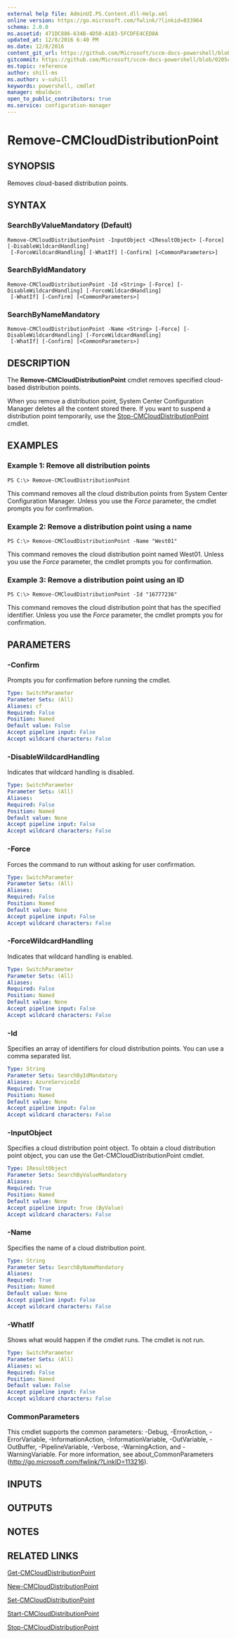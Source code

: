 ```yaml
---
external help file: AdminUI.PS.Content.dll-Help.xml
online version: https://go.microsoft.com/fwlink/?linkid=833964
schema: 2.0.0
ms.assetid: 471DC886-634B-4D50-A183-5FCDFE4CED8A
updated_at: 12/8/2016 6:40 PM
ms.date: 12/8/2016
content_git_url: https://github.com/Microsoft/sccm-docs-powershell/blob/live/sccm-cmdlets/ConfigurationManager/vlatest/Remove-CMCloudDistributionPoint.md
gitcommit: https://github.com/Microsoft/sccm-docs-powershell/blob/0205e569abecf1b4e1b2b342947b87a3691b29a5/sccm-cmdlets/ConfigurationManager/vlatest/Remove-CMCloudDistributionPoint.md
ms.topic: reference
author: shill-ms
ms.author: v-suhill
keywords: powershell, cmdlet
manager: mbaldwin
open_to_public_contributors: true
ms.service: configuration-manager
---
```


# Remove-CMCloudDistributionPoint

## SYNOPSIS
Removes cloud-based distribution points.

## SYNTAX

### SearchByValueMandatory (Default)
```
Remove-CMCloudDistributionPoint -InputObject <IResultObject> [-Force] [-DisableWildcardHandling]
 [-ForceWildcardHandling] [-WhatIf] [-Confirm] [<CommonParameters>]
```

### SearchByIdMandatory
```
Remove-CMCloudDistributionPoint -Id <String> [-Force] [-DisableWildcardHandling] [-ForceWildcardHandling]
 [-WhatIf] [-Confirm] [<CommonParameters>]
```

### SearchByNameMandatory
```
Remove-CMCloudDistributionPoint -Name <String> [-Force] [-DisableWildcardHandling] [-ForceWildcardHandling]
 [-WhatIf] [-Confirm] [<CommonParameters>]
```

## DESCRIPTION
The **Remove-CMCloudDistributionPoint** cmdlet removes specified cloud-based distribution points.

When you remove a distribution point, System Center Configuration Manager deletes all the content stored there.
If you want to suspend a distribution point temporarily, use the [Stop-CMCloudDistributionPoint](./Stop-CMCloudDistributionPoint.md) cmdlet.

## EXAMPLES

### Example 1: Remove all distribution points
```
PS C:\> Remove-CMCloudDistributionPoint
```

This command removes all the cloud distribution points from System Center Configuration Manager.
Unless you use the *Force* parameter, the cmdlet prompts you for confirmation.

### Example 2: Remove a distribution point using a name
```
PS C:\> Remove-CMCloudDistributionPoint -Name "West01"
```

This command removes the cloud distribution point named West01.
Unless you use the *Force* parameter, the cmdlet prompts you for confirmation.

### Example 3: Remove a distribution point using an ID
```
PS C:\> Remove-CMCloudDistributionPoint -Id "16777236"
```

This command removes the cloud distribution point that has the specified identifier.
Unless you use the *Force* parameter, the cmdlet prompts you for confirmation.

## PARAMETERS

### -Confirm
Prompts you for confirmation before running the cmdlet.

```yaml
Type: SwitchParameter
Parameter Sets: (All)
Aliases: cf
Required: False
Position: Named
Default value: False
Accept pipeline input: False
Accept wildcard characters: False
```

### -DisableWildcardHandling
Indicates that wildcard handling is disabled.

```yaml
Type: SwitchParameter
Parameter Sets: (All)
Aliases: 
Required: False
Position: Named
Default value: None
Accept pipeline input: False
Accept wildcard characters: False
```

### -Force
Forces the command to run without asking for user confirmation.

```yaml
Type: SwitchParameter
Parameter Sets: (All)
Aliases: 
Required: False
Position: Named
Default value: None
Accept pipeline input: False
Accept wildcard characters: False
```

### -ForceWildcardHandling
Indicates that wildcard handling is enabled.

```yaml
Type: SwitchParameter
Parameter Sets: (All)
Aliases: 
Required: False
Position: Named
Default value: None
Accept pipeline input: False
Accept wildcard characters: False
```

### -Id
Specifies an array of identifiers for cloud distribution points.
You can use a comma separated list.

```yaml
Type: String
Parameter Sets: SearchByIdMandatory
Aliases: AzureServiceId
Required: True
Position: Named
Default value: None
Accept pipeline input: False
Accept wildcard characters: False
```

### -InputObject
Specifies a cloud distribution point object.
To obtain a cloud distribution point object, you can use the Get-CMCloudDistributionPoint cmdlet.

```yaml
Type: IResultObject
Parameter Sets: SearchByValueMandatory
Aliases: 
Required: True
Position: Named
Default value: None
Accept pipeline input: True (ByValue)
Accept wildcard characters: False
```

### -Name
Specifies the name of a cloud distribution point.

```yaml
Type: String
Parameter Sets: SearchByNameMandatory
Aliases: 
Required: True
Position: Named
Default value: None
Accept pipeline input: False
Accept wildcard characters: False
```

### -WhatIf
Shows what would happen if the cmdlet runs.
The cmdlet is not run.

```yaml
Type: SwitchParameter
Parameter Sets: (All)
Aliases: wi
Required: False
Position: Named
Default value: False
Accept pipeline input: False
Accept wildcard characters: False
```

### CommonParameters
This cmdlet supports the common parameters: -Debug, -ErrorAction, -ErrorVariable, -InformationAction, -InformationVariable, -OutVariable, -OutBuffer, -PipelineVariable, -Verbose, -WarningAction, and -WarningVariable. For more information, see about_CommonParameters (http://go.microsoft.com/fwlink/?LinkID=113216).

## INPUTS

## OUTPUTS

## NOTES

## RELATED LINKS

[Get-CMCloudDistributionPoint](xref:ConfigurationManager/vlatest/Get-CMCloudDistributionPoint.md)

[New-CMCloudDistributionPoint](xref:ConfigurationManager/vlatest/New-CMCloudDistributionPoint.md)

[Set-CMCloudDistributionPoint](xref:ConfigurationManager/vlatest/Set-CMCloudDistributionPoint.md)

[Start-CMCloudDistributionPoint](xref:ConfigurationManager/vlatest/Start-CMCloudDistributionPoint.md)

[Stop-CMCloudDistributionPoint](xref:ConfigurationManager/vlatest/Stop-CMCloudDistributionPoint.md)


